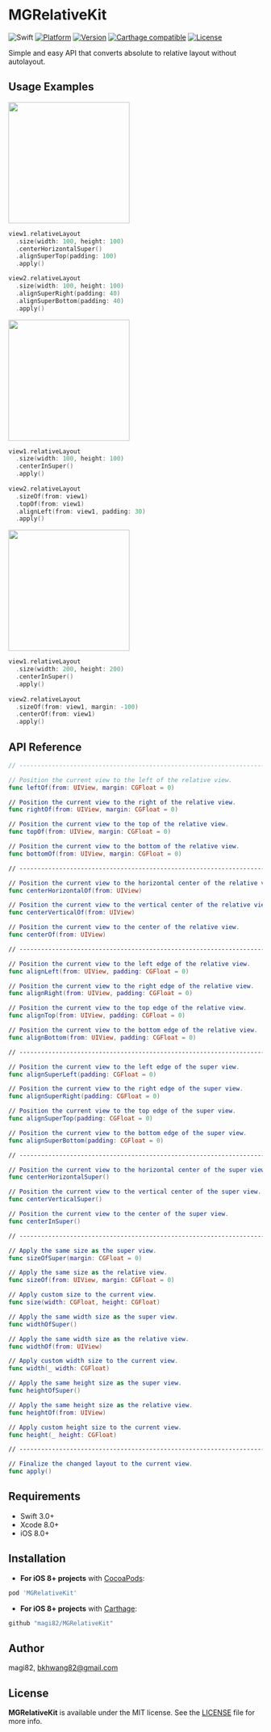 # MGRelativeKit

<!--[![CI Status](http://img.shields.io/travis/magi82/MGRelativeKit.svg?style=flat)](https://travis-ci.org/magi82/MGRelativeKit) -->
![Swift](https://img.shields.io/badge/Swift-3.0-orange.svg)
[![Platform](https://img.shields.io/cocoapods/p/MGRelativeKit.svg?style=flat)](http://cocoapods.org/pods/MGRelativeKit)
[![Version](https://img.shields.io/cocoapods/v/MGRelativeKit.svg?style=flat)](http://cocoapods.org/pods/MGRelativeKit)
[![Carthage compatible](https://img.shields.io/badge/Carthage-compatible-4BC51D.svg?style=flat)](https://github.com/Carthage/Carthage)
[![License](https://img.shields.io/cocoapods/l/MGRelativeKit.svg?style=flat)](http://cocoapods.org/pods/MGRelativeKit)

Simple and easy API that converts absolute to relative layout without autolayout.

## Usage Examples

<img src="https://github.com/magi82/MGRelativeKit/blob/master/Resources/example1.png?raw=true" width="240">

```swift
view1.relativeLayout
  .size(width: 100, height: 100)
  .centerHorizontalSuper()
  .alignSuperTop(padding: 100)
  .apply()

view2.relativeLayout
  .size(width: 100, height: 100)
  .alignSuperRight(padding: 40)
  .alignSuperBottom(padding: 40)
  .apply()
```

<img src="https://github.com/magi82/MGRelativeKit/blob/master/Resources/example2.png?raw=true" width="240">

```swift
view1.relativeLayout
  .size(width: 100, height: 100)
  .centerInSuper()
  .apply()
  
view2.relativeLayout
  .sizeOf(from: view1)
  .topOf(from: view1)
  .alignLeft(from: view1, padding: 30)
  .apply()
```

<img src="https://github.com/magi82/MGRelativeKit/blob/master/Resources/example3.png?raw=true" width="240">

```swift
view1.relativeLayout
  .size(width: 200, height: 200)
  .centerInSuper()
  .apply()
  
view2.relativeLayout
  .sizeOf(from: view1, margin: -100)
  .centerOf(from: view1)
  .apply()
```

## API Reference

```swift
// ---------------------------------------------------------------------------

// Position the current view to the left of the relative view.
func leftOf(from: UIView, margin: CGFloat = 0)

// Position the current view to the right of the relative view.
func rightOf(from: UIView, margin: CGFloat = 0)

// Position the current view to the top of the relative view.
func topOf(from: UIView, margin: CGFloat = 0)

// Position the current view to the bottom of the relative view.
func bottomOf(from: UIView, margin: CGFloat = 0)

// ---------------------------------------------------------------------------

// Position the current view to the horizontal center of the relative view.
func centerHorizontalOf(from: UIView)

// Position the current view to the vertical center of the relative view.
func centerVerticalOf(from: UIView)

// Position the current view to the center of the relative view.
func centerOf(from: UIView)

// ---------------------------------------------------------------------------

// Position the current view to the left edge of the relative view.
func alignLeft(from: UIView, padding: CGFloat = 0)

// Position the current view to the right edge of the relative view.
func alignRight(from: UIView, padding: CGFloat = 0)

// Position the current view to the top edge of the relative view.
func alignTop(from: UIView, padding: CGFloat = 0)

// Position the current view to the bottom edge of the relative view.
func alignBottom(from: UIView, padding: CGFloat = 0)

// ---------------------------------------------------------------------------

// Position the current view to the left edge of the super view.
func alignSuperLeft(padding: CGFloat = 0)

// Position the current view to the right edge of the super view.
func alignSuperRight(padding: CGFloat = 0)

// Position the current view to the top edge of the super view.
func alignSuperTop(padding: CGFloat = 0)

// Position the current view to the bottom edge of the super view.
func alignSuperBottom(padding: CGFloat = 0)

// ---------------------------------------------------------------------------

// Position the current view to the horizontal center of the super view.
func centerHorizontalSuper()

// Position the current view to the vertical center of the super view.
func centerVerticalSuper()

// Position the current view to the center of the super view.
func centerInSuper()

// ---------------------------------------------------------------------------

// Apply the same size as the super view.
func sizeOfSuper(margin: CGFloat = 0)

// Apply the same size as the relative view.
func sizeOf(from: UIView, margin: CGFloat = 0)

// Apply custom size to the current view.
func size(width: CGFloat, height: CGFloat)

// Apply the same width size as the super view.
func widthOfSuper()

// Apply the same width size as the relative view.
func widthOf(from: UIView)

// Apply custom width size to the current view.
func width(_ width: CGFloat)

// Apply the same height size as the super view.
func heightOfSuper()

// Apply the same height size as the relative view.
func heightOf(from: UIView)

// Apply custom height size to the current view.
func height(_ height: CGFloat)

// ---------------------------------------------------------------------------

// Finalize the changed layout to the current view.
func apply()
```

## Requirements

- Swift 3.0+
- Xcode 8.0+
- iOS 8.0+

## Installation

- **For iOS 8+ projects** with [CocoaPods](https://cocoapods.org):

```ruby
pod 'MGRelativeKit'
```

- **For iOS 8+ projects** with [Carthage](https://github.com/Carthage/Carthage):

```ruby
github "magi82/MGRelativeKit"
```

## Author

magi82, bkhwang82@gmail.com

## License

**MGRelativeKit** is available under the MIT license. See the [LICENSE](LICENSE) file for more info.
